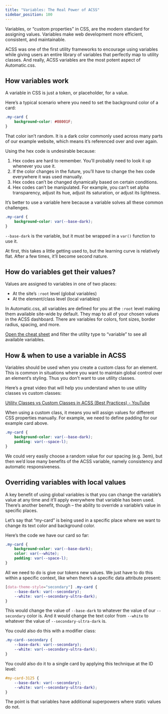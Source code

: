 ```yaml
---
title: "Variables: The Real Power of ACSS"
sidebar_position: 100
---
```


Variables, or “custom properties” in CSS, are the modern standard for assigning values. Variables make web development more efficient, consistent, and maintainable.

ACSS was one of the first utility frameworks to encourage using variables while giving users an entire library of variables that perfectly map to utility classes. And really, ACSS variables are the most potent aspect of Automatic.css.

## How variables work

A variable in CSS is just a token, or placeholder, for a value.

Here’s a typical scenario where you need to set the background color of a card:

```CSS
.my-card {
    background-color: #08001F;
}
```

That color isn’t random. It is a dark color commonly used across many parts of our example website, which means it’s referenced over and over again.

Using the hex code is undesirable because:

1.  Hex codes are hard to remember. You’ll probably need to look it up whenever you use it.
2.  If the color changes in the future, you’ll have to change the hex code everywhere it was used manually.
3.  Hex codes can’t be changed dynamically based on certain conditions.
4.  Hex codes can’t be manipulated. For example, you can’t set alpha transparency, adjust its hue, adjust its saturation, or adjust its lightness.

It’s better to use a variable here because a variable solves all these common challenges.

```CSS
.my-card {
    background-color: var(--base-dark);
}
```

`--base-dark` is the variable, but it must be wrapped in a `var()` function to use it.

At first, this takes a little getting used to, but the learning curve is relatively flat. After a few times, it’ll become second nature.

## How do variables get their values?

Values are assigned to variables in one of two places:

- At the site’s `:root` level (global variables)
- At the element/class level (local variables)

In Automatic.css, all variables are defined for you at the `:root` level making them available site-wide by default. They map to all of your chosen values in the ACSS dashboard. There are variables for colors, font sizes, border radius, spacing, and more.

[Open the cheat sheet](https://automaticcss.com/cheat-sheet/) and filter the utility type to “variable” to see all available variables.

## How & when to use a variable in ACSS

Variables should be used when you create a custom class for an element. This is common in situations where you want to maintain global control over an element’s styling. Thus you don’t want to use utility classes.

Here’s a great video that will help you understand when to use utility classes vs custom classes:

[Utility Classes vs Custom Classes in ACSS (Best Practices) - YouTube](https://www.youtube.com/watch?v=bNzWVAPlMgU&embeds_referring_euri=https%3A%2F%2Fautomaticcss.com%2F)

When using a custom class, it means you will assign values for different CSS properties manually. For example, we need to define padding for our example card above.

```CSS
.my-card {
    background-color: var(--base-dark);
    padding: var(--space-l);
}
```

We could very easily choose a random value for our spacing (e.g. 3em), but then we’d lose many benefits of the ACSS variable, namely consistency and automatic responsiveness.

## Overriding variables with local values

A key benefit of using global variables is that you can change the variable’s value at any time and it’ll apply everywhere that variable has been used. There’s another benefit, though – the ability to override a variable’s value in specific places.

Let’s say that “my-card” is being used in a specific place where we want to change its text color and background color.

Here’s the code we have our card so far:

```CSS
.my-card {
    background-color: var(--base-dark);
    color: var(--white);
    padding: var(--space-l);
}
```

All we need to do is give our tokens new values. We just have to do this within a specific context, like when there’s a specific data attribute present:

```CSS
[data-theme-style="secondary"] .my-card {
    --base-dark: var(--secondary);
    --white: var(--secondary-ultra-dark);
}
```

This would change the value of `--base-dark` to whatever the value of our `--secondary` color is. And it would change the text color from `--white` to whatever the value of `--secondary-ultra-dark` is.

You could also do this with a modifier class:

```CSS
.my-card--secondary {
    --base-dark: var(--secondary);
    --white: var(--secondary-ultra-dark);
}
```

You could also do it to a single card by applying this technique at the ID level:

```CSS
#my-card-3125 {
    --base-dark: var(--secondary);
    --white: var(--secondary-ultra-dark);
}
```

The point is that variables have additional superpowers where static values do not.

